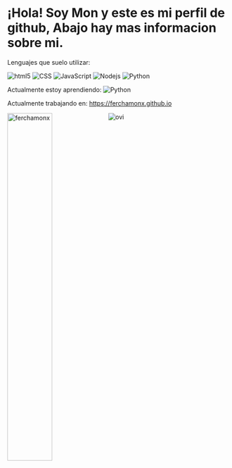 # ¡Hola! Soy Mon y este es mi perfil de github, Abajo hay mas informacion sobre mi.

Lenguajes que suelo utilizar:
<p>
  <img alt="html5" src="https://img.shields.io/badge/-HTML5-E34F26?style=flat-square&logo=html5&logoColor=white" />
  <img alt="CSS" src="https://img.shields.io/badge/CSS%20-%231572B6.svg?style=flat-square&logo=css3&logoColor=white" />
  <img alt="JavaScript" src="https://img.shields.io/badge/JavaScript%20-%23F7DF1E.svg?style=flat-square&logo=javascript&logoColor=black" />
  <img alt="Nodejs" src="https://img.shields.io/badge/-Nodejs-43853d?style=flat-square&logo=Node.js&logoColor=white" />
  <img alt="Python" src="https://img.shields.io/badge/Python%20-%2314354C.svg?style=flat-square&logo=python&logoColor=white" />
</p>
Actualmente estoy aprendiendo: <img alt="Python" src="https://img.shields.io/badge/Python%20-%2314354C.svg?style=flat-square&logo=python&logoColor=white" />

Actualmente trabajando en: https://ferchamonx.github.io


<img src="https://github-readme-stats.vercel.app/api?username=ferchamonx&show_icons=true&theme=gotham" alt="ferchamonx" width="45%" align="left"/>
<img src="https://github-readme-stats.vercel.app/api/top-langs?username=ferchamonx&show_icons=true&locale=en&layout=compact&theme=chartreuse-dark" alt="ovi"/> 
